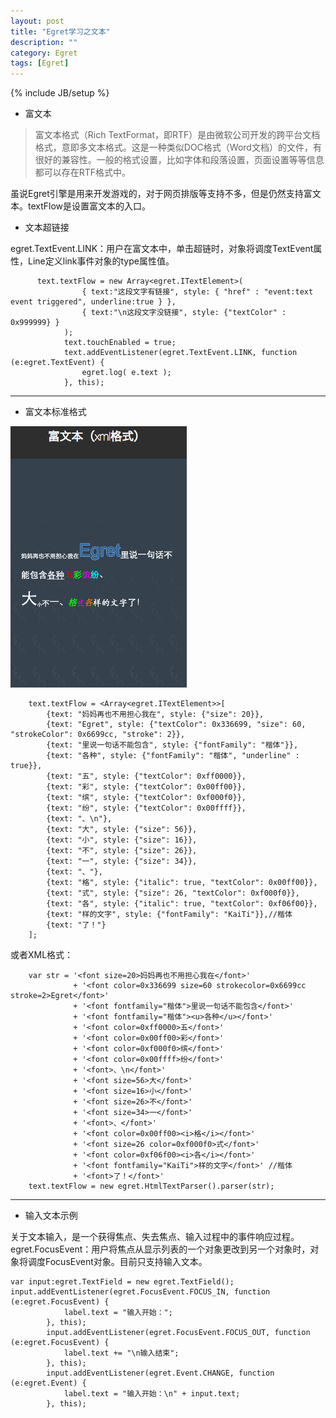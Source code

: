 ```yaml
---
layout: post
title: "Egret学习之文本"
description: ""
category: Egret
tags: [Egret]
---
```

{% include JB/setup %}

 - 富文本

 
> 富文本格式（Rich
> TextFormat，即RTF）是由微软公司开发的跨平台文档格式，意即多文本格式。这是一种类似DOC格式（Word文档）的文件，有很好的兼容性。一般的格式设置，比如字体和段落设置，页面设置等等信息都可以存在RTF格式中。

 虽说Egret引擎是用来开发游戏的，对于网页排版等支持不多，但是仍然支持富文本。textFlow是设置富文本的入口。

 - 文本超链接

egret.TextEvent.LINK：用户在富文本中，单击超链时，对象将调度TextEvent属性，Line定义link事件对象的type属性值。

          text.textFlow = new Array<egret.ITextElement>(
                    { text:"这段文字有链接", style: { "href" : "event:text event triggered", underline:true } }, 
                    { text:"\n这段文字没链接", style: {"textColor" : 0x999999} }
                );
                text.touchEnabled = true;
                text.addEventListener(egret.TextEvent.LINK, function (e:egret.TextEvent) {
                    egret.log( e.text );
                }, this);


--------------------------------

 - 富文本标准格式

![fuwenben][1]

        text.textFlow = <Array<egret.ITextElement>>[
            {text: "妈妈再也不用担心我在", style: {"size": 20}}, 
            {text: "Egret", style: {"textColor": 0x336699, "size": 60, "strokeColor": 0x6699cc, "stroke": 2}},
            {text: "里说一句话不能包含", style: {"fontFamily": "楷体"}},
            {text: "各种", style: {"fontFamily": "楷体", "underline" : true}},
            {text: "五", style: {"textColor": 0xff0000}},
            {text: "彩", style: {"textColor": 0x00ff00}},
            {text: "缤", style: {"textColor": 0xf000f0}},
            {text: "纷", style: {"textColor": 0x00ffff}},
            {text: "、\n"},
            {text: "大", style: {"size": 56}},
            {text: "小", style: {"size": 16}},
            {text: "不", style: {"size": 26}},
            {text: "一", style: {"size": 34}},
            {text: "、"},
            {text: "格", style: {"italic": true, "textColor": 0x00ff00}},
            {text: "式", style: {"size": 26, "textColor": 0xf000f0}},
            {text: "各", style: {"italic": true, "textColor": 0xf06f00}},
            {text: "样的文字", style: {"fontFamily": "KaiTi"}},//楷体
            {text: "了！"}
        ];



或者XML格式：


        var str = '<font size=20>妈妈再也不用担心我在</font>'
                  + '<font color=0x336699 size=60 strokecolor=0x6699cc stroke=2>Egret</font>'
                  + '<font fontfamily="楷体">里说一句话不能包含</font>' 
                  + '<font fontfamily="楷体"><u>各种</u></font>' 
                  + '<font color=0xff0000>五</font>' 
                  + '<font color=0x00ff00>彩</font>' 
                  + '<font color=0xf000f0>缤</font>' 
                  + '<font color=0x00ffff>纷</font>' 
                  + '<font>、\n</font>' 
                  + '<font size=56>大</font>' 
                  + '<font size=16>小</font>' 
                  + '<font size=26>不</font>' 
                  + '<font size=34>一</font>' 
                  + '<font>、</font>' 
                  + '<font color=0x00ff00><i>格</i></font>' 
                  + '<font size=26 color=0xf000f0>式</font>' 
                  + '<font color=0xf06f00><i>各</i></font>' 
                  + '<font fontfamily="KaiTi">样的文字</font>' //楷体
                  + '<font>了！</font>' 
        text.textFlow = new egret.HtmlTextParser().parser(str);


--------------------------------


 - 输入文本示例

关于文本输入，是一个获得焦点、失去焦点、输入过程中的事件响应过程。egret.FocusEvent：用户将焦点从显示列表的一个对象更改到另一个对象时，对象将调度FocusEvent对象。目前只支持输入文本。

    var input:egret.TextField = new egret.TextField();
    input.addEventListener(egret.FocusEvent.FOCUS_IN, function (e:egret.FocusEvent) {
                label.text = "输入开始：";
            }, this);
            input.addEventListener(egret.FocusEvent.FOCUS_OUT, function (e:egret.FocusEvent) {
                label.text += "\n输入结束";
            }, this);
            input.addEventListener(egret.Event.CHANGE, function (e:egret.Event) {
                label.text = "输入开始：\n" + input.text;
            }, this);



  [1]: https://github.com/sanyuancap/sanyuancap.github.com/blob/master/assets/blogImg/egret1/fubenwen.png?raw=true